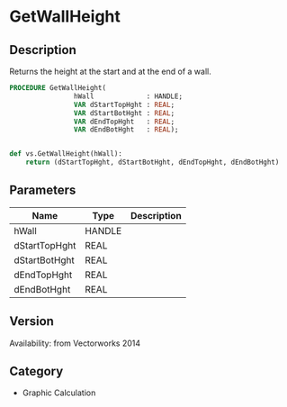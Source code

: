# GetWallHeight

## Description
Returns the height at the start and at the end of a wall.

```pascal
PROCEDURE GetWallHeight(
				hWall             : HANDLE;
				VAR dStartTopHght : REAL;
				VAR dStartBotHght : REAL;
				VAR dEndTopHght   : REAL;
				VAR dEndBotHght   : REAL);
```

```python

def vs.GetWallHeight(hWall):
    return (dStartTopHght, dStartBotHght, dEndTopHght, dEndBotHght)
```

## Parameters
|Name|Type|Description|
|---|---|---|
|hWall|HANDLE||
|dStartTopHght|REAL||
|dStartBotHght|REAL||
|dEndTopHght|REAL||
|dEndBotHght|REAL||

## Version
Availability: from Vectorworks 2014
## Category
* Graphic Calculation

